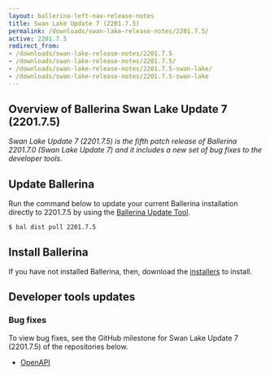 ```yaml
---
layout: ballerina-left-nav-release-notes
title: Swan Lake Update 7 (2201.7.5)
permalink: /downloads/swan-lake-release-notes/2201.7.5/
active: 2201.7.5
redirect_from:
- /downloads/swan-lake-release-notes/2201.7.5
- /downloads/swan-lake-release-notes/2201.7.5/
- /downloads/swan-lake-release-notes/2201.7.5-swan-lake/
- /downloads/swan-lake-release-notes/2201.7.5-swan-lake
---
```


## Overview of Ballerina Swan Lake Update 7 (2201.7.5)

<em>Swan Lake Update 7 (2201.7.5) is the fifth patch release of Ballerina 2201.7.0 (Swan Lake Update 7) and it includes a new set of bug fixes to the developer tools.</em>

## Update Ballerina

Run the command below to update your current Ballerina installation directly to 2201.7.5 by using the [Ballerina Update Tool](/learn/update-tool/).

```
$ bal dist pull 2201.7.5
```

## Install Ballerina

If you have not installed Ballerina, then, download the [installers](/downloads/#swanlake) to install.

## Developer tools updates

### Bug fixes

To view bug fixes, see the GitHub milestone for Swan Lake Update 7 (2201.7.5) of the repositories below.

- [OpenAPI](https://github.com/ballerina-platform/ballerina-library/issues?q=is%3Aissue+label%3Amodule%2Fopenapi-tools+milestone%3A2201.7.5+is%3Aclosed)